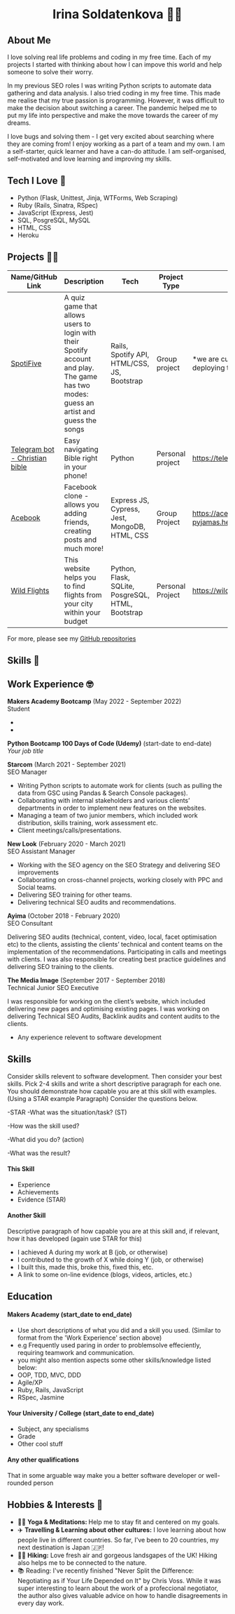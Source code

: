 <h1 align="center">Irina Soldatenkova 👩‍🦰</h1>

<h2>About Me</h2>

<p>I love solving real life problems and coding in my free time. Each of my projects I started with thinking about how I can impove this world and help someone to solve their worry. </p>
<p>In my previous SEO roles I was writing Python scripts to automate data gathering and data analysis. I also tried coding in my free time. This made me realise that my true passion is programming. However, it was difficult to make the decision about switching a career. The pandemic helped me to put my life into perspective and make the move towards the career of my dreams.</p>
<p>I love bugs and solving them - I get very excited about searching where they are coming from! I enjoy working as a part of a team and my own. I am a self-starter, quick learner and have a can-do attitude. I am self-organised, self-motivated and love learning and improving my skills.</p>

<h2>Tech I Love 💙</h2>
  <ul>
    <li>Python (Flask, Unittest, Jinja, WTForms, Web Scraping)</li>
    <li>Ruby (Rails, Sinatra, RSpec)</li>
    <li>JavaScript (Express, Jest)</li>
    <li>SQL, PosgreSQL, MySQL</li>
    <li>HTML, CSS</li>
    <li>Heroku</li>
  </ul>

<h2>Projects 👩‍💻</h2>

| Name/GitHub Link             | Description       | Tech              | Project Type     | Live Link | 
| ---------------------------- | ----------------- | ----------------- | ---------------- | ----------|
| <a href="https://github.com/IrinaVi/SpotiFive">SpotiFive</a> | A quiz game that allows users to login with their Spotify account and play. The game has two modes: guess an artist and guess the songs | Rails, Spotify API, HTML/CSS, JS, Bootstrap | Group project    | *we are currently working on deploying the app to AWS |
| <a href="https://github.com/IrinaVi/Bible-telegram-bot">Telegram bot - Christian bible</a> | Easy navigating Bible right in your phone! | Python              | Personal project   | https://telegram.me/Christian_Bible_Bot |
| <a href="https://github.com/IrinaVi/Acebook">Acebook</a> | Facebook clone - allows you adding friends, creating posts and much more! | Express JS, Cypress, Jest, MongoDB, HTML, CSS | Group Project | https://acebook-the-pyjamas.herokuapp.com/ |
| <a href="https://github.com/IrinaVi/wild-flights-project">Wild Flights</a> | This website helps you to find flights from your city within your budget | Python, Flask, SQLite, PosgreSQL, HTML, Bootstrap | Personal Project | https://wild-flights.herokuapp.com/  |

For more, please see my <a href="https://github.com/IrinaVi?tab=repositories">GitHub repositories</a>

<h2>Skills 🧐</h2>



<h2>Work Experience 🤓</h2>

**Makers Academy Bootcamp** (May 2022 - September 2022)  
Student
<ul>
  <li></li>
  <li></li>
</ul>

**Python Bootcamp 100 Days of Code (Udemy)** (start-date to end-date)  
_Your job title_

**Starcom** (March 2021 - September 2021)  
SEO Manager
<ul>
  <li>Writing Python scripts to automate work for clients (such as pulling the data from GSC using Pandas & Search Console packages).</li>
  <li>Collaborating with internal stakeholders and various clients’ departments in order to implement new features on the websites.</li>
  <li>Managing a team of two junior members, which included work distribution, skills training, work assessment etc.</li>
  <li>Client meetings/calls/presentations.</li>
</ul>

**New Look** (February 2020 - March 2021)  
SEO Assistant Manager
<ul>
  <li>Working with the SEO agency on the SEO Strategy and delivering SEO improvements</li>
  <li>Collaborating on cross-channel projects, working closely with PPC and Social teams.</li>
  <li>Delivering SEO training for other teams.</li>
  <li>Delivering technical SEO audits and recommendations.</li>
</ul>

**Ayima** (October 2018 - February 2020)  
SEO Consultant
<p>Delivering SEO audits (technical, content, video, local, facet optimisation etc) to the clients, assisting the clients’ technical and content teams on the implementation of the recommendations. Participating in calls and meetings with clients. I was also responsible for creating best practice guidelines and delivering SEO training to the clients.</p>

**The Media Image** (September 2017 - September 2018)  
Technical Junior SEO Executive
<p>I was responsible for working on the client’s website, which included delivering new pages and optimising existing pages. I was working on delivering Technical SEO Audits, Backlink audits and content audits to the clients.</p>

- Any experience relevent to software development

## Skills

Consider skills relevent to software development. Then consider your best skills. Pick 2-4 skills and write a short descriptive paragraph for each one. You should demonstrate how capable you are at this skill with examples.
(Using a STAR example Paragraph) Consider the questions below.

-STAR
-What was the situation/task? (ST)

-How was the skill used?

-What did you do? (action)

-What was the result?


#### This Skill

- Experience
- Achievements
- Evidence (STAR)

#### Another Skill

Descriptive paragraph of how capable you are at this skill and, if relevant, how it has developed (again use STAR for this)

- I achieved A during my work at B (job, or otherwise)
- I contributed to the growth of X while doing Y (job, or otherwise)
- I built this, made this, broke this, fixed this, etc.
- A link to some on-line evidence (blogs, videos, articles, etc.)

## Education

#### Makers Academy (start_date to end_date)
- Use short descriptions of what you did and a skill you used. (Similar to format from the 'Work Experience' section above)
- e.g Frequently used paring in order to problemsolve effeciently, requiring teamwork and communication.
- you might also mention aspects some other skills/knowledge listed below: 
- OOP, TDD, MVC, DDD
- Agile/XP
- Ruby, Rails, JavaScript
- RSpec, Jasmine

#### Your University / College (start_date to end_date)

- Subject, any specialisms
- Grade
- Other cool stuff

#### Any other qualifications

That in some arguable way make you a better software developer or well-rounded person

<h2>Hobbies & Interests 🌈</h2>
  <ul>
    <li>🧘‍♀️ <b>Yoga & Meditations: </b> Help me to stay fit and centered on my goals. </li>
    <li>✈️ <b>Travelling & Learning about other cultures:</b> I love learning about how people live in different countries. So far, I've been to 20 countries, my next destination is Japan 🇯🇵! </li>
    <li>🚶‍♀️ <b>Hiking:</b> Love fresh air and gorgeous landsgapes of the UK! Hiking also helps me to be connected to the nature.</li>
    <li>📚 </b>Reading:</b> I've recently finished "Never Split the Difference: Negotiating as if Your Life Depended on It" by Chris Voss. While it was super interesting to learn about the work of a profeccional negotiator, the author also gives valuable advice on how to handle disagreements in every day work. </li>
  </ul>
